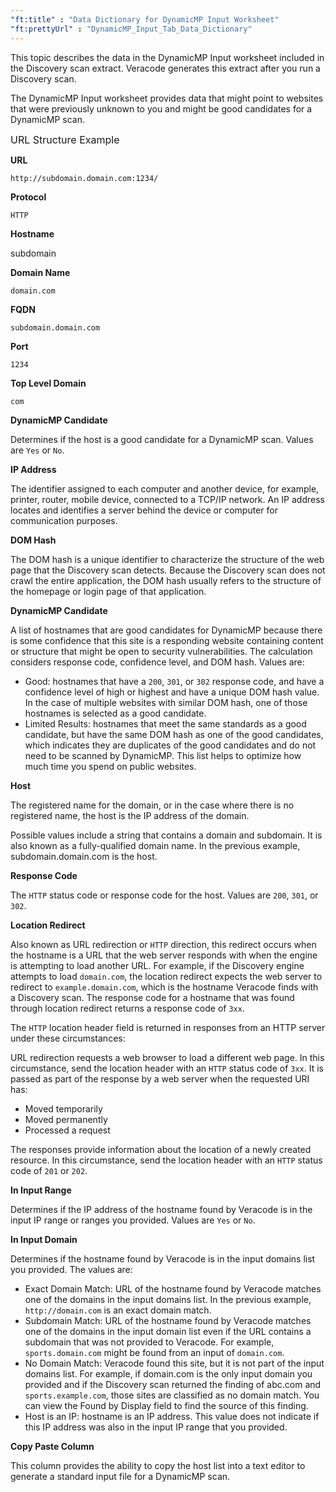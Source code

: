 ```yaml
---
"ft:title" : "Data Dictionary for DynamicMP Input Worksheet"
"ft:prettyUrl" : "DynamicMP_Input_Tab_Data_Dictionary"
---
```

This topic describes the data in the DynamicMP Input worksheet included in the Discovery scan extract. Veracode generates this extract after you run a Discovery scan.

The DynamicMP Input worksheet provides data that might point to websites that were previously unknown to you and might be good candidates for a DynamicMP scan.

<p><span style="font-size: medium;">URL Structure Example</span></p>

**URL**

`http://subdomain.domain.com:1234/`

**Protocol**

`HTTP`

**Hostname**

subdomain

**Domain Name**

`domain.com`

**FQDN**

`subdomain.domain.com`

**Port**

`1234`

**Top Level Domain**

`com`

**DynamicMP Candidate**

Determines if the host is a good candidate for a DynamicMP scan. Values are `Yes` or `No`.

**IP Address**

The identifier assigned to each computer and another device, for example, printer, router, mobile device, connected to a TCP/IP network. An IP address locates and identifies a server behind the device or computer for communication purposes.

**DOM Hash**

The DOM hash is a unique identifier to characterize the structure of the web page that the Discovery scan detects. Because the Discovery scan does not crawl the entire application, the DOM hash usually refers to the structure of the homepage or login page of that application.

**DynamicMP Candidate**

A list of hostnames that are good candidates for DynamicMP because there is some confidence that this site is a responding website containing content or structure that might be open to security vulnerabilities. The calculation considers response code, confidence level, and DOM hash. Values are:

  - Good: hostnames that have a `200`, `301`, or `302` response code, and have a confidence level of high or highest and have a unique DOM hash value. In the case of multiple websites with similar DOM hash, one of those hostnames is selected as a good candidate.
  - Limited Results: hostnames that meet the same standards as a good candidate, but have the same DOM hash as one of the good candidates, which indicates they are duplicates of the good candidates and do not need to be scanned by DynamicMP. This list helps to optimize how much time you spend on public websites.

**Host**

The registered name for the domain, or in the case where there is no registered name, the host is the IP address of the domain.

Possible values include a string that contains a domain and subdomain. It is also known as a fully-qualified domain name. In the previous example, subdomain.domain.com is the host.

**Response Code**

The `HTTP` status code or response code for the host. Values are `200`, `301`, or `302`.

**Location Redirect**

Also known as URL redirection or `HTTP` direction, this redirect occurs when the hostname is a URL that the web server responds with when the engine is attempting to load another URL. For example, if the Discovery engine attempts to load `domain.com`, the location redirect expects the web server to redirect to `example.domain.com`, which is the hostname Veracode finds with a Discovery scan. The response code for a hostname that was found through location redirect returns a response code of `3xx`.

The `HTTP` location header field is returned in responses from an HTTP server under these circumstances:

URL redirection requests a web browser to load a different web page. In this circumstance, send the location header with an `HTTP` status code of `3xx`. It is passed as part of the response by a web server when the requested URI has:

   - Moved temporarily
   - Moved permanently
   - Processed a request

The responses provide information about the location of a newly created resource. In this circumstance, send the location header with an `HTTP` status code of `201` or `202`.

**In Input Range**

Determines if the IP address of the hostname found by Veracode is in the input IP range or ranges you provided. Values are `Yes` or `No`.

**In Input Domain**

Determines if the hostname found by Veracode is in the input domains list you provided. The values are:

 - Exact Domain Match: URL of the hostname found by Veracode matches one of the domains in the input domains list. In the previous example, `http://domain.com` is an exact domain match.
 - Subdomain Match: URL of the hostname found by Veracode matches one of the domains in the input domain list even if the URL contains a subdomain that was not provided to Veracode. For example, `sports.domain.com` might be found from an input of `domain.com`.
 - No Domain Match: Veracode found this site, but it is not part of the input domains list. For example, if domain.com is the only input domain you provided and if the Discovery scan returned the finding of abc.com and `sports.example.com`, those sites are classified as no domain match. You can view the Found by Display field to find the source of this finding.
 - Host is an IP: hostname is an IP address. This value does not indicate if this IP address was also in the input IP range that you provided.

**Copy Paste Column**

This column provides the ability to copy the host list into a text editor to generate a standard input file for a DynamicMP scan.